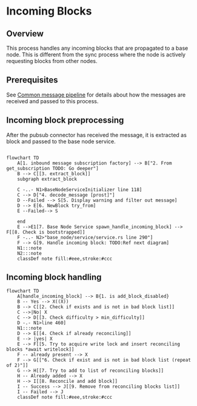 # Incoming Blocks

## Overview
This process handles any incoming blocks that are propagated to a base node. This is different from the sync process 
where the node is actively requesting blocks from other nodes. 

## Prerequisites

See [Common message pipeline](comms/inbound_messaging.md) for details about how the messages are received and passed to this process.


## Incoming block preprocessing
After the pubsub connector has received the message, it is extracted as block and passed to the base node service.

```mermaid

flowchart TD
    A[1. inbound message subscription factory] --> B["2. From get_subscription TODO: Go deeper"]
    B --> C[[3. extract_block]]
    subgraph extract_block 
   
    C -..- N1>BaseNodeServiceInitializer line 118]
    C --> D["4. decode_message [prost]"]
    D --Failed --> S[5. Display warning and filter out message]
    D --> E[6. NewBlock try_from]
    E --Failed--> S
    
    end
    E -->E1[7. Base Node Service spawn_handle_incoming_block] --> F[[8. Check is bootstrapped]]
    F -..- N2>"base_node/service/service.rs line 290"]
    F --> G[9. Handle incoming block: TODO:Ref next diagram]
    N1:::note
    N2:::note
    classDef note fill:#eee,stroke:#ccc

```


## Incoming block handling

```mermaid
flowchart TD
    A[handle_incoming_block] --> B{1. is add_block_disabled}
    B -- Yes --> X((X))
    B --> C[[2. Check if exists and is not in bad block list]]
    C -->|No| X
    C --> D[[3. Check difficulty > min_difficulty]]
    D -.- N1>line 460]
    N1:::note
    D --> E[[4. Check if already reconciling]]
    E --> |yes| X
    E --> F[[5. Try to acquire write lock and insert reconciling blocks *await writelock]]
    F -- already present --> X
    F --> G[["6. Check if exist and is not in bad block list (repeat of 2)"]]
    G --> H[[7. Try to add to list of reconciling blocks]]
    H -- Already added --> X
    H --> I[[8. Reconcile and add block]]
    I -- Success --> J[[9. Remove from reconciling blocks list]]
    I -- Failed --> J
    classDef note fill:#eee,stroke:#ccc
```

